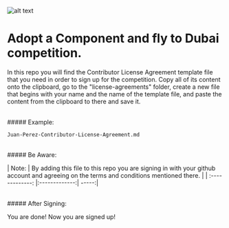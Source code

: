 ![alt text](https://github.com/bitDubai/media-kit/blob/master/Readme%20Image/Fermat%20Logotype/Fermat_Logo_3D.png "Fermat Logo")

# Adopt a Component and fly to Dubai competition.

In this repo you will find the Contributor License Agreement template file that you need in order to sign up for the competition. Copy all of its content onto the clipboard, go to the "license-agreements" folder, create a new file that begins with your name and the name of the template file, and paste the content from the clipboard to there and save it. 

<br>
##### Example: 

```shell
Juan-Perez-Contributor-License-Agreement.md
```

<br>
##### Be Aware: 

| Note:        | By adding this file to this repo you are signing in with your github account and agreeing on the terms and conditions mentioned there.            | 
| :-------------: |:-------------:| -----:|

<br>
##### After Signing: 

You are done! Now you are signed up! 
